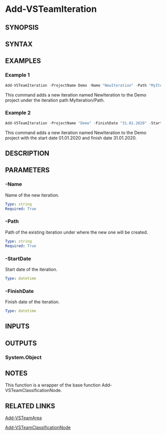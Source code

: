 <!-- #include "./common/header.md" -->

# Add-VSTeamIteration

## SYNOPSIS

<!-- #include "./synopsis/Add-VSTeamIteration.md" -->

## SYNTAX

## EXAMPLES

### Example 1

```powershell
Add-VSTeamIteration -ProjectName Demo -Name "NewIteration" -Path "MyIteration/Path"
```

This command adds a new iteration named NewIteration to the Demo project under the iteration path MyIteration/Path.

### Example 2

```powershell
Add-VSTeamIteration -ProjectName "Demo" -FinishDate "31.01.2020" -StartDate "01.01.2020" -Name "NewIteration"
```

This command adds a new iteration named NewIteration to the Demo project with the start date 01.01.2020 and finish date 31.01.2020.

## DESCRIPTION

<!-- #include "./synopsis/Add-VSTeamIteration.md" -->

## PARAMETERS

<!-- #include "./params/projectName.md" -->

### -Name

Name of the new iteration.

```yaml
Type: string
Required: True
```

### -Path

Path of the existing iteration under where the new one will be created.

```yaml
Type: string
Required: True
```

### -StartDate

Start date of the iteration.

```yaml
Type: datetime
```

### -FinishDate

Finish date of the iteration.

```yaml
Type: datetime
```

## INPUTS

## OUTPUTS

### System.Object

## NOTES

This function is a wrapper of the base function Add-VSTeamClassificationNode.

<!-- #include "./common/prerequisites.md" -->

## RELATED LINKS

<!-- #include "./common/related.md" -->

[Add-VSTeamArea](Add-VSTeamArea.md)

[Add-VSTeamClassificationNode](Add-VSTeamClassificationNode.md)
